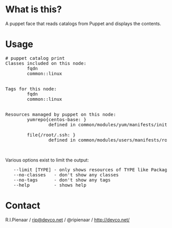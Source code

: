 What is this?
=============
A puppet face that reads catalogs from Puppet and displays the contents.

Usage
=====
<pre>
# puppet catalog print
Classes included on this node:
        fqdn
        common::linux
        <snip>

Tags for this node:
        fqdn
        common::linux
        <snip>

Resources managed by puppet on this node:
        yumrepo{centos-base: }
                defined in common/modules/yum/manifests/init.pp:24

        file{/root/.ssh: }
                defined in common/modules/users/manifests/root.pp:20

        <snip>
</pre>

Various options exist to limit the output:

<pre>
   --limit [TYPE] - only shows resources of TYPE like Package
   --no-classes   - don't show any classes
   --no-tags      - don't show any tags
   --help         - shows help
</pre>

Contact
=======

R.I.Pienaar / rip@devco.net / @ripienaar / http://devco.net/
